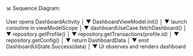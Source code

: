 📊 Sequence Diagram:

User opens DashboardActivity
        │
        ▼
DashboardViewModel.init()
        │
        ▼
launch coroutine in viewModelScope
        │
        ▼
dashboardUseCase.fetchDashboard()
        │
        ▼
repository.getProfile()
        │
        ▼
repository.getTransactions(profile.id)
        │
        ▼
repository.getConfig()
        │
        ▼
return DashboardData
        │
        ▼
emit DashboardUiState.Success(data)
        │
        ▼
UI observes and renders dashboard
